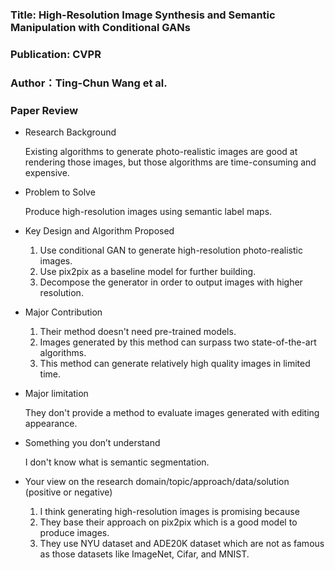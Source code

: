 ### Title: High-Resolution Image Synthesis and Semantic Manipulation with Conditional GANs

### Publication: CVPR

### Author：Ting-Chun Wang et al.


### Paper Review
- Research Background

  Existing algorithms to generate photo-realistic images are good at rendering those images, but those algorithms are time-consuming and expensive.

- Problem to Solve

  Produce high-resolution images using semantic label maps.

- Key Design and Algorithm Proposed

  1. Use conditional GAN to generate high-resolution photo-realistic images.
  2. Use pix2pix as a baseline model for further building.
  3. Decompose the generator in order to output images with higher resolution.

- Major Contribution

  1. Their method doesn't need pre-trained models.
  2. Images generated by this method can surpass two state-of-the-art algorithms.
  3. This method can generate relatively high quality images in limited time.

- Major limitation

  They don't provide a method to evaluate images generated with editing appearance.

- Something you don’t understand

  I don't know what is semantic segmentation.

- Your view on the research domain/topic/approach/data/solution  (positive or negative)

  1. I think generating high-resolution images is promising because
  2. They base their approach on pix2pix which is a good model to produce images.
  3. They use NYU dataset and ADE20K dataset which are not as famous as those datasets like ImageNet, Cifar, and MNIST. 
